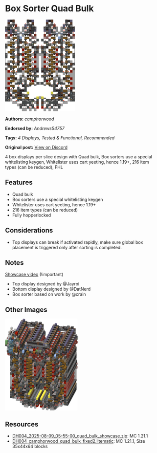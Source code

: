 # Box Sorter Quad Bulk
<img alt="area_render_10_.png" src="images/area_render_10_.png?raw=1" height="300px">

**Authors:** *camphorwood*

**Endorsed by:** *Andrews54757*

**Tags:** *4 Displays, Tested & Functional, Recommended*

**Original post:** [View on Discord](https://discord.com/channels/1375556143186837695/1388318048372658316)

4 box displays per slice design with Quad bulk, Box sorters use a special whitelisting keygen, Whitelister uses cart yeeting, hence 1.19+, 216 item types (can be reduced), FHL
## Features
- Quad bulk
- Box sorters use a special whitelisting keygen
- Whitelister uses cart yeeting, hence 1.19+
- 216 item types (can be reduced)
- Fully hopperlocked
## Considerations
- Top displays can break if activated rapidly, make sure global box placement is triggered only after sorting is completed.
## Notes
[Showcase video](https://www.youtube.com/watch?v=i24AdqmGXLI) (!important)
- Top display designed by @Jayroi
- Bottom display designed by @DatNerd
- Box sorter based on work by @crain

## Other Images
<img src="images/area_render_9_.png?raw=1" height="300px">

## Resources
- [DH004_2025-08-09_05-55-00_quad_bulk_showcase.zip](attachments/DH004_2025-08-09_05-55-00_quad_bulk_showcase.zip): MC 1.21.1
- [DH004_camphorwood_quad_bulk_fixed2.litematic](attachments/DH004_camphorwood_quad_bulk_fixed2.litematic): MC 1.21.1, Size 35x44x64 blocks
